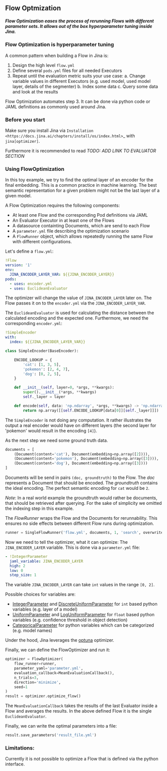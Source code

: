 ## Flow Optmization

##### Flow Optimization eases the process of rerunning Flows with different parameter sets. It allows out of the box hyperparameter tuning inside Jina.

### Flow Optimization is hyperparameter tuning

A common pattern when building a Flow in Jina is:

1. Design the high level `flow.yml`
2. Define several `pods.yml` files for all needed Executors
3. Repeat until the evaluation metric suits your use case:
  a. Change variable values in different Executors (e.g. used model, used model layer, details of the segmenter)
  b. Index some data
  c. Query some data and look at the results

Flow Optimization automates step 3.
It can be done via python code or JAML definitions as commonly used around Jina.

### Before you start

Make sure you install Jina via `Installation <https://docs.jina.ai/chapters/install/os/index.html>`_ with `jina[optimizer]`.

Furthermore it is recommended to read *TODO: ADD LINK TO EVALUATOR SECTION*

### Using FlowOptimization

In this toy example, we try to find the optimal layer of an encoder for the final embedding.
This is a common practice in machine learning.
The best semantic representation for a given problem might not be the last layer of a given model.

A Flow Optimization requires the following components:

- At least one Flow and the corresponding Pod definitions via JAML
- An Evaluator Executor in at least one of the Flows
- A datasource containting Documents, which are send to each Flow
- A `parameter.yml` file describing the optimization scenario
- A `FlowRunner` object, which allows repeatedly running the same Flow with different configurations.

Let's define a `flow.yml`:

```yaml
!Flow
version: '1'
env:
  JINA_ENCODER_LAYER_VAR: ${{JINA_ENCODER_LAYER}}
pods:
  - uses: encoder.yml
  - uses: EuclideanEvaluator
```

The optimizer will change the value of `JINA_ENCODER_LAYER` later on.
The Flow passes it on to the `encoder.yml` via the `JINA_ENCODER_LAYER_VAR`.

The `EuclideanEvaluator` is used for calculating the distance between the calculated encoding and the expected one.
Furthermore, we need the corresponding `encoder.yml`:

```yaml
!SimpleEncoder
with:
  index: ${{JINA_ENCODER_LAYER_VAR}}
```

```python
class SimpleEncoder(BaseEncoder):

    ENCODE_LOOKUP = {
        'cat': [1, 3, 5],
        'pokemon': [2, 4, 7],
        'dog': [0, 2, 5],
    }

    def __init__(self, layer=0, *args, **kwargs):
        super().__init__(*args, **kwargs)
        self._layer = layer

    def encode(self, data: 'np.ndarray', *args, **kwargs) -> 'np.ndarray':
        return np.array([[self.ENCODE_LOOKUP[data[0]][self._layer]]])
```

The `SimpleEncoder` is not doing any computation.
It rather illustrates the output a real encoder would have on different layers (the second layer for 'pokemon' would result in the encoding `[4]`).

As the next step we need some ground truth data.

```python
documents = [
    (Document(content='cat'), Document(embedding=np.array([2]))),
    (Document(content='pokemon'), Document(embedding=np.array([3]))),
    (Document(content='dog'), Document(embedding=np.array([3])))
]
```

Documents will be send in pairs `(doc, groundtruth)` to the Flow.
The _doc_ represents a Document that should be encoded.
The _groundtruth_ contains the ideal encoding.
The perfect semantic encoding for `cat` would be `2`.

*Note*: In a real world example the groundtruth would rather be documents, that should be retrieved after querying.
For the sake of simplicity we omitted the indexing step in this example.

The _FlowRunner_ wraps the Flow and the Documents for rerunnability.
This ensures no side effects between different Flow runs during optimization.

```python
runner = SingleFlowRunner('flow.yml', documents, 1, 'search', overwrite_workspace=True)
```

Now we need to tell the optimizer, what it can optimize:
The `JINA_ENCODER_LAYER` variable.
This is done via a `parameter.yml` file:

```yaml
- !IntegerParameter
  jaml_variable: JINA_ENCODER_LAYER
  high: 2
  low: 0
  step_size: 1
```

The variable `JINA_ENCODER_LAYER` can take `int` values in the range `[0, 2]`.

Possible choices for variables are:

- [IntegerParameter](https://docs.jina.ai/api/jina.optimizers.parameters.html#jina.optimizers.parameters.IntegerParameter) and [DiscreteUniformParameter](https://docs.jina.ai/api/jina.optimizers.parameters.html#jina.optimizers.parameters.DiscreteUniformParameter) for `int` based python variables (e.g. layer of a model)
- [UniformParameter](https://docs.jina.ai/api/jina.optimizers.parameters.html#jina.optimizers.parameters.UniformParameter) and [LogUniformParameter](https://docs.jina.ai/api/jina.optimizers.parameters.html#jina.optimizers.parameters.LogUniformParameter) for `float` based python variables (e.g. confidence threshold in object detection)
- [CategoricalParameter](https://docs.jina.ai/api/jina.optimizers.parameters.html#jina.optimizers.parameters.CategoricalParameter) for python variables which can be categorized (e.g. model names)

Under the hood, Jina leverages the [optuna](https://optuna.org/) optimizer.

Finally, we can define the FlowOptimizer and run it:

```python
optimizer = FlowOptimizer(
    flow_runner=runner,
    parameter_yaml='parameter.yml',
    evaluation_callback=MeanEvaluationCallback(),
    n_trials=3,
    direction='minimize',
    seed=1
)
result = optimizer.optimize_flow()
```

The `MeanEvaluationCallback` takes the results of the last Evaluator inside a Flow and averages the results.
In the above defined Flow it is the single `EuclideanEvaluator`.

Finally, we can write the optimal parameters into a file:

```python
result.save_parameters('result_file.yml')
```

### Limitations:

Currently it is not possible to optimize a Flow that is defined via the python interface.
